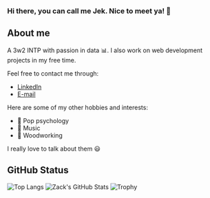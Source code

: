 ### Hi there, you can call me Jek. Nice to meet ya! 👋
## About me

A 3w2 INTP with passion in data :bar_chart:. I also work on web development projects in my free time.

Feel free to contact me through:
* [LinkedIn](https://www.linkedin.com/in/zkyazz/)
* [E-mail](mailto:zakiyaac14@gmail.com)

Here are some of my other hobbies and interests:
* :brain: Pop psychology
* :musical_note: Music
* :hammer: Woodworking

I really love to talk about them :smiley:

## GitHub Status
![Top Langs](https://github-readme-stats.vercel.app/api/top-langs/?username=coll-j&langs_count=8&layout=compact&theme=great-gatsby)
![Zack's GitHub Stats](https://github-readme-stats.vercel.app/api?username=coll-j&show_icons=true&theme=great-gatsby&include_all_commits=true&hide=issues,contribs,prs)
![Trophy](https://github-profile-trophy.vercel.app/?username=coll-j&no-frame=true&theme=nord&margin-w=27)

<!--
**coll-j/coll-j** is a ✨ _special_ ✨ repository because its `README.md` (this file) appears on your GitHub profile.

Here are some ideas to get you started:

- 🔭 I’m currently working on ...
- 🌱 I’m currently learning ...
- 👯 I’m looking to collaborate on ...
- 🤔 I’m looking for help with ...
- 💬 Ask me about ...
- 📫 How to reach me: ...
- 😄 Pronouns: ...
- ⚡ Fun fact: ...
-->
